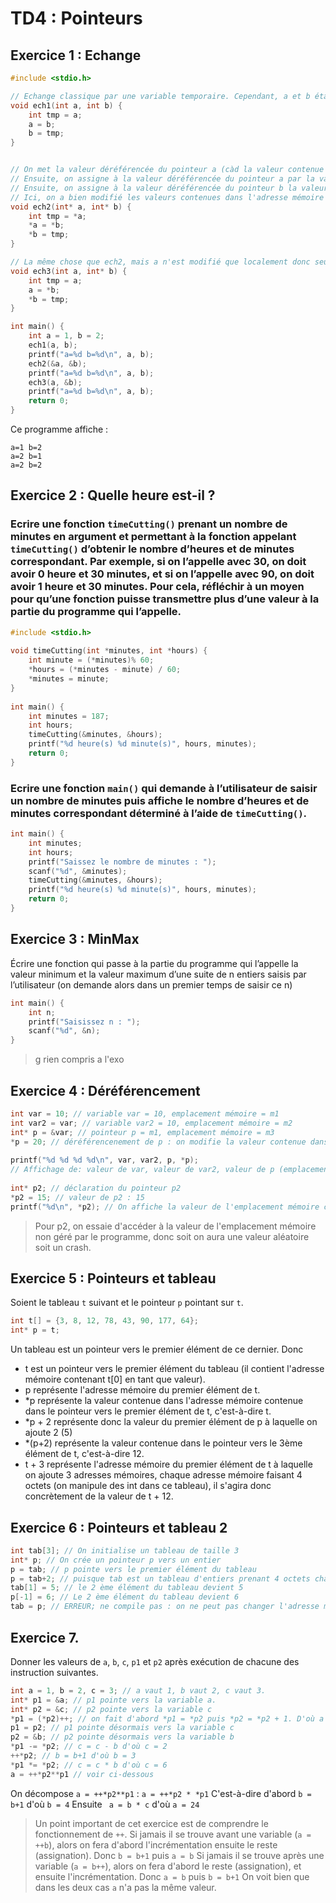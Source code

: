 # TD4 : Pointeurs

## Exercice 1 : Echange

```C
#include <stdio.h>

// Echange classique par une variable temporaire. Cependant, a et b étant des variables locales à la fonction ech1, elles n'ont aucune incidence sur les a et b du main.
void ech1(int a, int b) {
	int tmp = a;
	a = b;
	b = tmp;
}


// On met la valeur déréférencée du pointeur a (càd la valeur contenue dans l'adresse mémoire stockée par a) dans tmp.
// Ensuite, on assigne à la valeur déréférencée du pointeur a par la valeur déréférencée du pointeur b.
// Ensuite, on assigne à la valeur déréférencée du pointeur b la valeur contenue dans tmp.
// Ici, on a bien modifié les valeurs contenues dans l'adresse mémoire stockée dans les pointeurs a et b, c'est-à-dire qu'on a modifié les a et b originaux (ceux transmis dans la fonction en paramètres)
void ech2(int* a, int* b) {
	int tmp = *a;
	*a = *b;
	*b = tmp;
}

// La même chose que ech2, mais a n'est modifié que localement donc seulement la valeur de b est modifiée en dehors de la fonction.
void ech3(int a, int* b) {
	int tmp = a;
	a = *b;
	*b = tmp;
}

int main() {
	int a = 1, b = 2;
	ech1(a, b);
	printf("a=%d b=%d\n", a, b);
	ech2(&a, &b);
	printf("a=%d b=%d\n", a, b);
	ech3(a, &b);
	printf("a=%d b=%d\n", a, b);
	return 0;
}
```

Ce programme affiche :
```
a=1 b=2
a=2 b=1
a=2 b=2
```

## Exercice 2  :  Quelle heure est-il ?

### Ecrire une fonction ``timeCutting()`` prenant un nombre de minutes en argument et permettant à la fonction appelant ``timeCutting()`` d’obtenir le nombre d’heures et de minutes correspondant. Par exemple, si on l’appelle avec 30, on doit avoir 0 heure et 30 minutes, et si on l’appelle avec 90, on doit avoir 1 heure et 30 minutes. Pour cela, réfléchir à un moyen pour qu’une fonction puisse transmettre plus d’une valeur à la partie du programme qui l’appelle.

```C
#include <stdio.h>  
  
void timeCutting(int *minutes, int *hours) {  
    int minute = (*minutes)% 60;  
    *hours = (*minutes - minute) / 60;  
    *minutes = minute;  
}  
  
int main() {  
    int minutes = 187;  
    int hours;  
    timeCutting(&minutes, &hours);  
    printf("%d heure(s) %d minute(s)", hours, minutes);  
    return 0;  
}
```

### Ecrire une fonction ``main()`` qui demande à l’utilisateur de saisir un nombre de minutes puis affiche le nombre d’heures et de minutes correspondant déterminé à l’aide de ``timeCutting()``.

```C
int main() {  
    int minutes;  
    int hours;  
    printf("Saissez le nombre de minutes : ");  
    scanf("%d", &minutes);  
    timeCutting(&minutes, &hours);  
    printf("%d heure(s) %d minute(s)", hours, minutes);  
    return 0;  
}
```
## Exercice 3 : MinMax

Écrire une fonction qui passe à la partie du programme qui l’appelle la valeur minimum et la valeur maximum d’une suite de n entiers saisis par l’utilisateur (on demande alors dans un premier temps de saisir ce n)

```C
int main() {
	int n;
	printf("Saisissez n : ");
	scanf("%d", &n);
}
```
> g rien compris a l'exo

## Exercice 4 : Déréférencement

```C
int var = 10; // variable var = 10, emplacement mémoire = m1  
int var2 = var; // variable var2 = 10, emplacement mémoire = m2  
int* p = &var; // pointeur p = m1, emplacement mémoire = m3  
*p = 20; // déréférencenement de p : on modifie la valeur contenue dans l'adresse mémoire contenue par p. Donc, on modifie la valeur de m1, donc var = 20  
  
printf("%d %d %d %d\n", var, var2, p, *p);  
// Affichage de: valeur de var, valeur de var2, valeur de p (emplacement mémoire de var), valeur déréférencée de p (valeur de var)  
  
int* p2; // déclaration du pointeur p2  
*p2 = 15; // valeur de p2 : 15  
printf("%d\n", *p2); // On affiche la valeur de l'emplacement mémoire contenue par p2. Càd qu'on affiche la valeur de l'emplacement mémoire 15 (qui est aléatoire)
```

> Pour p2, on essaie d'accéder à la valeur de l'emplacement mémoire non géré par le programme, donc soit on aura une valeur aléatoire soit un crash.

## Exercice 5 : Pointeurs et tableau

Soient le tableau ``t`` suivant et le pointeur ``p`` pointant sur ``t``.

```C
int t[] = {3, 8, 12, 78, 43, 90, 177, 64};
int* p = t;
```

Un tableau est un pointeur vers le premier élément de ce dernier.
Donc
- t est un pointeur vers le premier élément du tableau (il contient l'adresse mémoire contenant t[0] en tant que valeur).
- p représente l'adresse mémoire du premier élément de t. 
- \*p représente la valeur contenue dans l'adresse mémoire contenue dans le pointeur vers le premier élément de t, c'est-à-dire t.
- \*p + 2 représente donc la valeur du premier élément de p à laquelle on ajoute 2 (5)
- \*(p+2) représente la valeur contenue dans le pointeur vers le 3ème élément de t, c'est-à-dire 12.
- t + 3 représente l'adresse mémoire du premier élément de t à laquelle on ajoute 3 adresses mémoires, chaque adresse mémoire faisant 4 octets (on manipule des int dans ce tableau), il s'agira donc concrètement de la valeur de t + 12.

## Exercice 6 : Pointeurs et tableau 2

```C
int tab[3]; // On initialise un tableau de taille 3
int* p; // On crée un pointeur p vers un entier
p = tab; // p pointe vers le premier élément du tableau
p = tab+2; // puisque tab est un tableau d'entiers prenant 4 octets chacun, tab+2 concrètement vaut l'adresse mémoire de tab à laquelle on ajoute 8 adresses mémoires donc on pointe vers le 3eme élément de tab.
tab[1] = 5; // le 2 ème élément du tableau devient 5
p[-1] = 6; // Le 2 ème élément du tableau devient 6
tab = p; // ERREUR; ne compile pas : on ne peut pas changer l'adresse mémoire d'une variable
```

## Exercice 7.

Donner les valeurs de `a`, `b`, `c`, `p1` et `p2` après exécution de chacune des instruction suivantes.

```C
int a = 1, b = 2, c = 3; // a vaut 1, b vaut 2, c vaut 3.
int* p1 = &a; // p1 pointe vers la variable a.
int* p2 = &c; // p2 pointe vers la variable c
*p1 = (*p2)++; // on fait d'abord *p1 = *p2 puis *p2 = *p2 + 1. D'où a = 3, c = 4
p1 = p2; // p1 pointe désormais vers la variable c
p2 = &b; // p2 pointe désormais vers la variable b
*p1 -= *p2; // c = c - b d'où c = 2
++*p2; // b = b+1 d'où b = 3
*p1 *= *p2; // c = c * b d'où c = 6
a = ++*p2**p1 // voir ci-dessous
```

On décompose ``a = ++*p2**p1`` : ``a = ++*p2 * *p1``
C'est-à-dire d'abord ``b = b+1`` d'où ``b = 4``
Ensuite `` a = b * c`` d'où ``a = 24``

> Un point important de cet exercice est de comprendre le fonctionnement de `++`.
> Si jamais il se trouve avant une variable (`a = ++b`), alors on fera d'abord l'incrémentation ensuite le reste (assignation). Donc `b = b+1` puis `a = b` 
> Si jamais il se trouve après une variable (`a = b++`), alors on fera d'abord le reste (assignation), et ensuite l'incrémentation. Donc `a = b` puis `b = b+1`
> On voit bien que dans les deux cas `a` n'a pas la même valeur.

